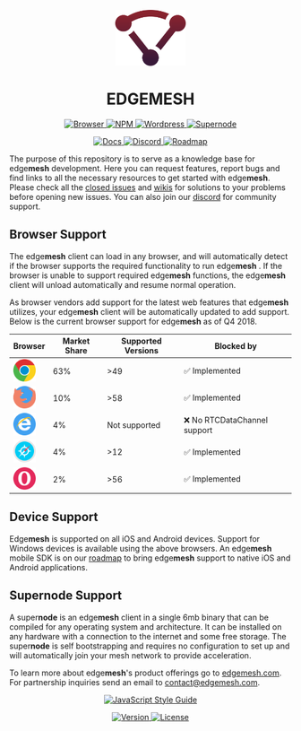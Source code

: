 <p align="center"><img height="100" src="assets/logo.svg" /></p>
<h1 align="center">EDGEMESH</h1>

<p align="center">
  <a href="https://github.com/edgemesh/edgemesh/blob/master/docs/browser.md">
    <img src="https://img.shields.io/badge/%20-browser-7E57C2.svg?&longCache=true&style=for-the-badge" alt="Browser" />
  </a>
  <a href="https://github.com/edgemesh/edgemesh/blob/master/docs/node.md">
    <img src="https://img.shields.io/badge/%20-node-CB3837.svg?&longCache=true&style=for-the-badge" alt="NPM" />
  </a>
  <a href="https://github.com/edgemesh/edgemesh/blob/master/docs/wordpress.md">
    <img src="https://img.shields.io/badge/%20-wordpress-21759B.svg?&longCache=true&style=for-the-badge" alt="Wordpress" />
  </a>
  <a href="https://github.com/edgemesh/edgemesh/blob/master/docs/supernode.md">
    <img src="https://img.shields.io/badge/%20-supernode-yellow.svg?&longCache=true&style=for-the-badge" alt="Supernode" />
  </a>
</p>

<p align="center">
  <a href="https://edgemesh.com/docs">
    <img src="https://img.shields.io/badge/%20-docs-lightgrey.svg?&longCache=true&style=for-the-badge" alt="Docs" />
  </a>
  <a href="https://discord.gg/K5ACGha">
    <img src="https://img.shields.io/badge/%20-discord-7289DA.svg?&longCache=true&style=for-the-badge" alt="Discord" />
  </a>
  <a href="https://github.com/orgs/edgemesh/projects/8">
    <img src="https://img.shields.io/badge/%20-roadmap-green.svg?&longCache=true&style=for-the-badge" alt="Roadmap" />
  </a>
</p>



The purpose of this repository is to serve as a knowledge base for edge**mesh** development.  Here you can request features, report bugs and find links to all the necessary resources to get started with edge**mesh**.  Please check all the [closed issues](https://github.com/edgemesh/edgemesh/issues?q=is%3Aissue+is%3Aclosed) and [wikis](https://github.com/edgemesh/edgemesh/wiki) for solutions to your problems before opening new issues.  You can also join our [discord](https://discord.gg/K5ACGha) for community support.



## Browser Support

The edge**mesh** client can load in any browser, and  will automatically detect if the browser supports the required functionality to run edge**mesh** . If the browser is unable to support required edge**mesh** functions, the edge**mesh** client will unload automatically and resume normal operation.

As browser vendors add support for the latest web features that edge**mesh** utilizes, your edge**mesh** client will be automatically updated to add support.  Below is the current browser support for edge**mesh** as of  Q4 2018.

| Browser                                                                                                  | Market Share | Supported Versions | Blocked by                 |
|----------------------------------------------------------------------------------------------------------|--------------|--------------------|----------------------------|
| <img src="assets/chrome.png" alt="Chrome" width="40px" height="40px" /> | 63%       | >49            | ✅ Implemented              |
| <img src="assets/firefox.png" alt="Firefox" width="40px" height="40px" /> | 10%         | >58     | ✅ Implemented |
| <img src="assets/edge.png" alt="Edge" width="40px" height="40px" /> | 4%          | Not supported      | ❌ No RTCDataChannel support |
| <img src="assets/safari.png" alt="Safari" width="40px" height="40px" /> | 4%          | >12 | ✅ Implemented |
| <img src="assets/opera.png" alt="Safari" width="40px" height="40px" /> | 2% | >56 | ✅ Implemented |



## Device Support

Edge**mesh** is supported on all iOS and Android devices.  Support for Windows devices is available using the above browsers.  An edge**mesh** mobile SDK is on our [roadmap](https://github.com/orgs/edgemesh/projects/8) to bring edge**mesh** support to native iOS and Android applications.



## Supernode Support

A super**node** is an edge**mesh** client in a single 6mb binary that can be compiled for any operating system and architecture. It can be installed on any hardware with a connection to the internet and some free storage.  The super**node** is self bootstrapping and requires no configuration to set up and will automatically join your mesh network to provide acceleration.



To learn more about edge**mesh**'s product offerings go to [edgemesh.com](https://edgemesh.com). For partnership inquiries send an email to [contact@edgemesh.com](mailto:contact@edgemesh.com).



<p align="center">
  <a href="https://github.com/standard/standard">
    <img src="https://cdn.rawgit.com/standard/standard/master/badge.svg" alt="JavaScript Style Guide" />
  </a>
</p>
<p align="center">
  <a href="https://github.com/edgemesh/edgemesh/releases">
    <img src="https://img.shields.io/github/release/edgemesh/edgemesh.svg?&longCache=true&style=for-the-badge" alt="Version" />
  </a>
  <a href="https://github.com/edgemesh/edgemesh/blob/master/LICENSE.md">
    <img src="https://img.shields.io/badge/license-mpl--2.0-orange.svg?&longCache=true&style=for-the-badge" alt="License" />
  </a>
</p>

